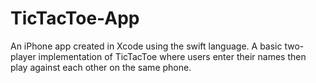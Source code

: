 # TicTacToe-App
An iPhone app created in Xcode using the swift language. A basic two-player implementation of TicTacToe where users enter their names then play against each other on the same phone.
